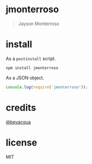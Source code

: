 # jmonterroso

> Jayson Monterroso

# install

As a `postinstall` script.

```bash
npm install jmonterroso
```

As a JSON object.

```js
console.log(require('jmonterroso'));
```

# credits

[@bevacqua](https://github.com/bevacqua/bevacqua)

# license

MIT
